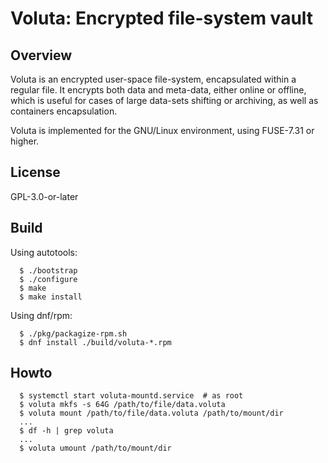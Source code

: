 # Voluta: Encrypted file-system vault

## Overview
Voluta is an encrypted user-space file-system, encapsulated within a regular 
file. It encrypts both data and meta-data, either online or offline, which is 
useful for cases of large data-sets shifting or archiving, as well as
containers encapsulation.

Voluta is implemented for the GNU/Linux environment, using FUSE-7.31 or higher. 


## License 
GPL-3.0-or-later


## Build

Using autotools:

```console
  $ ./bootstrap
  $ ./configure
  $ make
  $ make install
```

Using dnf/rpm:

```console
  $ ./pkg/packagize-rpm.sh
  $ dnf install ./build/voluta-*.rpm
```

## Howto

```console
  $ systemctl start voluta-mountd.service  # as root
  $ voluta mkfs -s 64G /path/to/file/data.voluta
  $ voluta mount /path/to/file/data.voluta /path/to/mount/dir
  ...
  $ df -h | grep voluta
  ...
  $ voluta umount /path/to/mount/dir
```
